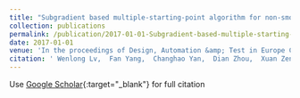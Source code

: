```yaml
---
title: "Subgradient based multiple-starting-point algorithm for non-smooth optimization of analog circuits"
collection: publications
permalink: /publication/2017-01-01-Subgradient-based-multiple-starting-point-algorithm-for-non-smooth-optimization-of-analog-circuits
date: 2017-01-01
venue: 'In the proceedings of Design, Automation &amp; Test in Europe Conference &amp; Exhibition (DATE), 2017'
citation: ' Wenlong Lv,  Fan Yang,  Changhao Yan,  Dian Zhou,  Xuan Zeng, &quot;Subgradient based multiple-starting-point algorithm for non-smooth optimization of analog circuits.&quot; In the proceedings of Design, Automation &amp;amp; Test in Europe Conference &amp;amp; Exhibition (DATE), 2017, 2017.'
---
```

Use [Google Scholar](https://scholar.google.com/scholar?q=Subgradient+based+multiple+starting+point+algorithm+for+non+smooth+optimization+of+analog+circuits){:target="_blank"} for full citation